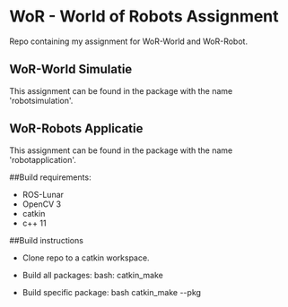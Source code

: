 # WoR - World of Robots Assignment
Repo containing my assignment for WoR-World and WoR-Robot.

## WoR-World Simulatie
This assignment can be found in the package with the name 'robotsimulation'.

## WoR-Robots Applicatie
This assignment can be found in the package with the name 'robotapplication'.

##Build requirements:
- ROS-Lunar
- OpenCV 3
- catkin
- c++ 11

##Build instructions
- Clone repo to a catkin workspace.

- Build all packages:
 bash: catkin_make

- Build specific package:
 bash catkin_make --pkg <package-name>



